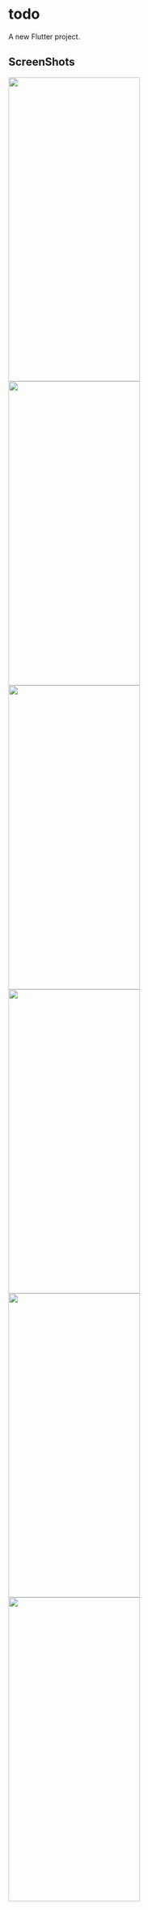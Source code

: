 # todo

A new Flutter project.

## ScreenShots

<img src="https://github.com/Marriiamm/Do-It/assets/125306697/65804a23-4246-4ada-919f-eb2338ed15bb.jpg" width="260" height="600">
<img src="https://github.com/Marriiamm/Do-It/assets/125306697/b2044ea3-d77c-4ba9-82cf-88b3b0ef1458.jpg" width="260" height="600">
<img src="https://github.com/Marriiamm/Do-It/assets/125306697/a4bbe737-6b04-4cc2-9197-f763b05333f5.jpg" width="260" height="600">
<img src="https://github.com/Marriiamm/Do-It/assets/125306697/e364cea0-ce71-400c-b0cf-e8def7dae0da.jpg" width="260" height="600">
<img src="https://github.com/Marriiamm/Do-It/assets/125306697/0bbb4ba9-0538-4fe2-833f-c05a32613aa4.jpg" width="260" height="600">
<img src="https://github.com/Marriiamm/Do-It/assets/125306697/59375009-88ec-44c6-8fa9-3cc2ceba8159.jpg" width="260" height="600">
